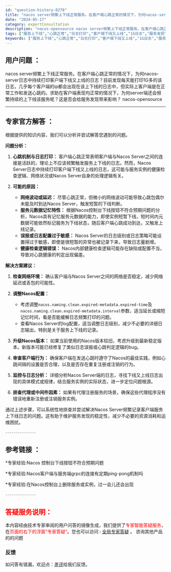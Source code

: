 ```yaml
---
id: "question-history-8278"
title: "nacos server频繁上下线正常服务。在客户端心跳正常的情况下，为何nacos-server日志中持续打印客户端下线又上线的日志？目前发现每天能打印1G多的该日志，几乎每个客户端的ip都会出现在该上下线的日志中，但实际上客户端是在正常工作和发送心跳的。求助在客户端表现均正常的情况下，为何server端还会频繁持续的上下线该服务呢？这是否会给服务发现带来影响？ nacos-opensource"
date: "2024-05-17"
category: expertConsultation
description: "nacos-opensource nacos server频繁上下线正常服务。在客户端心跳正常的情况下，为何nacos-server日志中持续打印客户端下线又上线的日志？目前发现每天能打印1G多的该日志，几乎每个客户端的ip都会出现在该上下线的日志中，但实际上客户端是在正常工作和发送心跳的。求助在客户端表现均正常的情况下，为何server端还会频繁持续的上下线该服务呢？这是否会给服务发现带来影响？"
tags: ["服务上下线","心跳正常","日志打印","客户端下线又上线","1G日志","服务发现","影响"]
keywords: ["服务上下线","心跳正常","日志打印","客户端下线又上线","1G日志","服务发现","影响"]
---
```


## 用户问题 ： 
 nacos server频繁上下线正常服务。在客户端心跳正常的情况下，为何nacos-server日志中持续打印客户端下线又上线的日志？目前发现每天能打印1G多的该日志，几乎每个客户端的ip都会出现在该上下线的日志中，但实际上客户端是在正常工作和发送心跳的。求助在客户端表现均正常的情况下，为何server端还会频繁持续的上下线该服务呢？这是否会给服务发现带来影响？ nacos-opensource 

---------------
## 专家官方解答 ：

根据提供的知识内容，我们可以分析并尝试解答您遇到的问题。

**问题分析：**

1. **心跳机制与日志打印：** 客户端心跳正常表明客户端与Nacos Server之间的连接是活跃的，理论上不应该频繁触发服务上下线的日志。然而，Nacos Server日志中持续打印客户端下线又上线的日志，这可能与服务实例的健康检查逻辑、网络状况或Nacos Server自身的处理逻辑有关。

2. **可能的原因：**
   - **网络波动或延迟：** 尽管心跳正常，但微小的网络波动可能导致心跳包偶尔未能及时到达Nacos Server，触发短暂的下线判断。
   - **服务元数据记忆特性：** 根据Nacos控制台下线按钮不符合预期问题的分析，Nacos具有记忆服务元数据的能力，即使实例短暂下线，短时间内元数据可能依然标记服务为下线状态，随后客户端心跳成功到达，又触发上线记录。
   - **误报或日志配置过于敏感：** Nacos Server的日志级别或日志策略可能设置得过于敏感，即使是很短暂的异常也被记录下来，导致日志量剧增。
   - **健康检查逻辑错误：** Nacos内部健康检查逻辑可能存在缺陷或配置不当，导致对心跳健康的判定出现偏差。

**解决方案建议：**

1. **检查网络环境：** 确认客户端与Nacos Server之间的网络是否稳定，减少网络延迟或丢包的可能性。

2. **调整Nacos配置：**
   - 考虑调整`nacos.naming.clean.expired-metadata.expired-time`及`nacos.naming.clean.expired-metadata.interval`参数，适当延长或缩短记忆时间，看是否能缓解日志频繁打印的问题。
   - 查看Nacos Server的log配置，适当调整日志级别，减少不必要的详细日志输出，特别是关于服务上下线的记录。

3. **升级Nacos版本：** 如果当前使用的Nacos版本较旧，考虑升级到最新稳定版本。新版本可能已经修复了类似日志误报或心跳判定逻辑的bug。

4. **审查客户端行为：** 确保客户端在发送心跳时遵守了Nacos的最佳实践，例如心跳间隔的设置是否合理，以及是否存在重复注册或注销的行为。

5. **监控与日志分析：** 详细分析Nacos Server端的日志，寻找下线又上线日志出现的具体模式或规律，结合服务实例的实际状态，进一步定位问题根源。

6. **排查代理或中间件因素：** 如果有代理注册服务的场景，确保这些代理程序没有错误地重新注册或注销服务实例。

通过上述步骤，可以系统性地排查并尝试解决Nacos Server频繁记录客户端服务上下线日志的问题。这有助于维护服务发现的稳定性，减少不必要的资源消耗和运维困扰。


<font color="#949494">---------------</font> 


## 参考链接 ：

*专家经验:Nacos 控制台下线按钮不符合预期问题 
 
 *专家经验:Nacos客户端与服务端grpc的连接有定期ping-pong机制吗 
 
 *专家经验:在Nacos控制台上删除服务或实例，过一会儿还会出现 


 <font color="#949494">---------------</font> 
 


## <font color="#FF0000">答疑服务说明：</font> 

本内容经由技术专家审阅的用户问答的镜像生成，我们提供了<font color="#FF0000">专家智能答疑服务</font>，在<font color="#FF0000">页面的右下的浮窗”专家答疑“</font>。您也可以访问 : [全局专家答疑](https://opensource.alibaba.com/chatBot) 。 咨询其他产品的的问题

### 反馈
如问答有错漏，欢迎点：[差评](https://ai.nacos.io/user/feedbackByEnhancerGradePOJOID?enhancerGradePOJOId=13624)给我们反馈。
